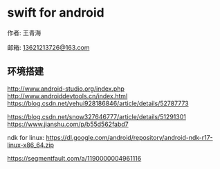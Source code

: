 # swift for android


作者: 王青海

邮箱: 13621213726@163.com

## 环境搭建

http://www.android-studio.org/index.php
http://www.androiddevtools.cn/index.html
https://blog.csdn.net/yehui928186846/article/details/52787773

https://blog.csdn.net/snow327646777/article/details/51291301
https://www.jianshu.com/p/b55d562fabd7

ndk for linux:
https://dl.google.com/android/repository/android-ndk-r17-linux-x86_64.zip


https://segmentfault.com/a/1190000004961116